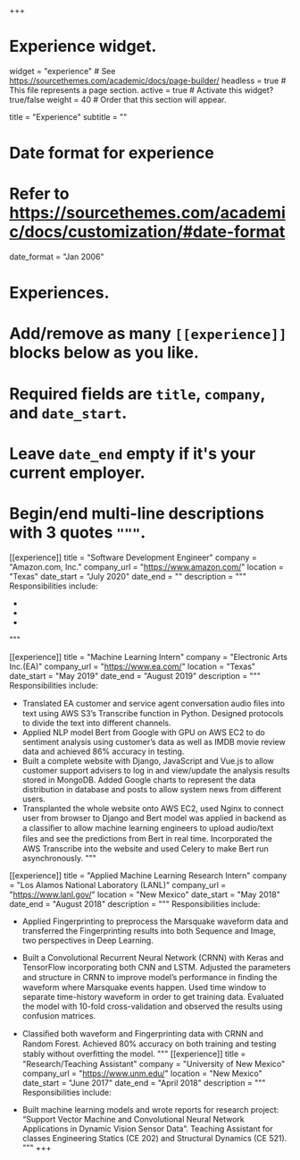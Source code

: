 +++
# Experience widget.
widget = "experience"  # See https://sourcethemes.com/academic/docs/page-builder/
headless = true  # This file represents a page section.
active = true  # Activate this widget? true/false
weight = 40  # Order that this section will appear.

title = "Experience"
subtitle = ""

# Date format for experience
#   Refer to https://sourcethemes.com/academic/docs/customization/#date-format
date_format = "Jan 2006"

# Experiences.
#   Add/remove as many `[[experience]]` blocks below as you like.
#   Required fields are `title`, `company`, and `date_start`.
#   Leave `date_end` empty if it's your current employer.
#   Begin/end multi-line descriptions with 3 quotes `"""`.
[[experience]]
  title = "Software Development Engineer"
  company = "Amazon.com, Inc."
  company_url = "https://www.amazon.com/"
  location = "Texas"
  date_start = "July 2020"
  date_end = ""
  description = """
  Responsibilities include:
  
  * 
  * 
  *
  """


[[experience]]
  title = "Machine Learning Intern"
  company = "Electronic Arts Inc.(EA)"
  company_url = "https://www.ea.com/"
  location = "Texas"
  date_start = "May 2019"
  date_end = "August 2019"
  description = """
  Responsibilities include:
  
  * Translated EA customer and service agent conversation audio ﬁles into text using AWS S3’s Transcribe function in Python. Designed protocols to divide the text into different channels.
  * Applied NLP model Bert from Google with GPU on AWS EC2 to do sentiment analysis using customer’s data as well as IMDB movie review data and achieved 86% accuracy in testing.
  * Built a complete website with Django, JavaScript and Vue.js to allow customer support advisers to log in and view/update the analysis results stored in MongoDB. Added Google charts to represent the data distribution in database and posts to allow system news from different users.
  * Transplanted the whole website onto AWS EC2, used Nginx to connect user from browser to Django and Bert model was applied in backend as a classiﬁer to allow machine learning engineers to upload audio/text ﬁles and see the predictions from Bert in real time. Incorporated the AWS Transcribe into the website and used Celery to make Bert run asynchronously.
  """

[[experience]]
  title = "Applied Machine Learning Research Intern"
  company = "Los Alamos National Laboratory (LANL)"
  company_url = "https://www.lanl.gov/"
  location = "New Mexico"
  date_start = "May 2018"
  date_end = "August 2018"
  description = """
  Responsibilities include:
  
  * Applied Fingerprinting to preprocess the Marsquake waveform data and transferred the Fingerprinting results into both Sequence and Image, two perspectives in Deep Learning.
  * Built a Convolutional Recurrent Neural Network (CRNN) with Keras and TensorFlow incorporating both CNN and LSTM. Adjusted the parameters and structure in CRNN to improve model’s performance in ﬁnding the waveform where Marsquake events happen. Used time window to separate time-history waveform in order to get training data. Evaluated the model with 10-fold cross-validation and observed the results using confusion matrices.
  * Classiﬁed both waveform and Fingerprinting data with CRNN and Random Forest. Achieved 80% accuracy on both training and testing stably without overﬁtting the model.
  """
[[experience]]
  title = "Research/Teaching Assistant"
  company = "University of New Mexico"
  company_url = "https://www.unm.edu/"
  location = "New Mexico"
  date_start = "June 2017"
  date_end = "April 2018"
  description = """
  Responsibilities include:
  
  * Built machine learning models and wrote reports for research project: “Support Vector Machine and Convolutional Neural Network Applications in Dynamic Vision Sensor Data”. Teaching Assistant for classes Engineering Statics (CE 202) and Structural Dynamics (CE 521).
  """
+++
